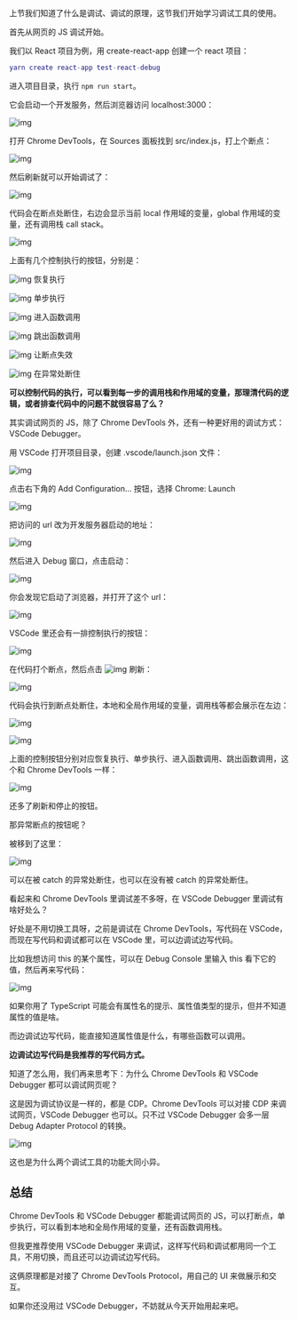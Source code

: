 上节我们知道了什么是调试、调试的原理，这节我们开始学习调试工具的使用。

首先从网页的 JS 调试开始。

我们以 React 项目为例，用 create-react-app 创建一个 react 项目：

```lua
yarn create react-app test-react-debug
```

进入项目目录，执行 `npm run start`。

它会启动一个开发服务，然后浏览器访问 localhost:3000：

![img](https://p9-juejin.byteimg.com/tos-cn-i-k3u1fbpfcp/f382cdf8229942f78d7fc6df8a177ac0~tplv-k3u1fbpfcp-zoom-in-crop-mark:3024:0:0:0.awebp?)

打开 Chrome DevTools，在 Sources 面板找到 src/index.js，打上个断点：

![img](https://p9-juejin.byteimg.com/tos-cn-i-k3u1fbpfcp/45646ebb9946450c89ab642cd1859b0f~tplv-k3u1fbpfcp-zoom-in-crop-mark:3024:0:0:0.awebp?)

然后刷新就可以开始调试了：

![img](https://p9-juejin.byteimg.com/tos-cn-i-k3u1fbpfcp/98282c6e246344d3b391df2b30bb8970~tplv-k3u1fbpfcp-zoom-in-crop-mark:3024:0:0:0.awebp?)

代码会在断点处断住，右边会显示当前 local 作用域的变量，global 作用域的变量，还有调用栈 call stack。

![img](https://p1-juejin.byteimg.com/tos-cn-i-k3u1fbpfcp/c621e583a59f49d2b03676fafeff802f~tplv-k3u1fbpfcp-zoom-in-crop-mark:3024:0:0:0.awebp?)

上面有几个控制执行的按钮，分别是：

![img](https://p6-juejin.byteimg.com/tos-cn-i-k3u1fbpfcp/6ab439b27b914d44bf76570a586f124a~tplv-k3u1fbpfcp-zoom-in-crop-mark:3024:0:0:0.awebp?) 恢复执行

![img](https://p9-juejin.byteimg.com/tos-cn-i-k3u1fbpfcp/5c1f19fb471b421bb5fa7fa4eef41f06~tplv-k3u1fbpfcp-zoom-in-crop-mark:3024:0:0:0.awebp?) 单步执行

![img](https://p9-juejin.byteimg.com/tos-cn-i-k3u1fbpfcp/59d6e0c72f154e7da1573e3f7d2e8ddc~tplv-k3u1fbpfcp-zoom-in-crop-mark:3024:0:0:0.awebp?) 进入函数调用

![img](https://p9-juejin.byteimg.com/tos-cn-i-k3u1fbpfcp/8a0b3f9e006f47ce9b718af53346eeb3~tplv-k3u1fbpfcp-zoom-in-crop-mark:3024:0:0:0.awebp?) 跳出函数调用

![img](https://p9-juejin.byteimg.com/tos-cn-i-k3u1fbpfcp/3347871bccf14e8c969497123d6c19a8~tplv-k3u1fbpfcp-zoom-in-crop-mark:3024:0:0:0.awebp?) 让断点失效

![img](https://p9-juejin.byteimg.com/tos-cn-i-k3u1fbpfcp/25142f8e065648c6a69a723c554942f9~tplv-k3u1fbpfcp-zoom-in-crop-mark:3024:0:0:0.awebp?) 在异常处断住

**可以控制代码的执行，可以看到每一步的调用栈和作用域的变量，那理清代码的逻辑，或者排查代码中的问题不就很容易了么？**

其实调试网页的 JS，除了 Chrome DevTools 外，还有一种更好用的调试方式： VSCode Debugger。

用 VSCode 打开项目目录，创建 .vscode/launch.json 文件：

![img](https://p6-juejin.byteimg.com/tos-cn-i-k3u1fbpfcp/4e15a51f283d4ab999877fe8a111e0ef~tplv-k3u1fbpfcp-zoom-in-crop-mark:3024:0:0:0.awebp?)

点击右下角的 Add Configuration... 按钮，选择 Chrome: Launch

![img](https://p6-juejin.byteimg.com/tos-cn-i-k3u1fbpfcp/5e42aeb0f8d44e17964bc1ae03697bbc~tplv-k3u1fbpfcp-zoom-in-crop-mark:3024:0:0:0.awebp?)

把访问的 url 改为开发服务器启动的地址：

![img](https://p6-juejin.byteimg.com/tos-cn-i-k3u1fbpfcp/d04afc87154d49a194f0d7e210c53ca4~tplv-k3u1fbpfcp-zoom-in-crop-mark:3024:0:0:0.awebp?)

然后进入 Debug 窗口，点击启动：

![img](https://p3-juejin.byteimg.com/tos-cn-i-k3u1fbpfcp/be97e02241c44f03a6e585d3053c3515~tplv-k3u1fbpfcp-zoom-in-crop-mark:3024:0:0:0.awebp?)

你会发现它启动了浏览器，并打开了这个 url：

![img](https://p9-juejin.byteimg.com/tos-cn-i-k3u1fbpfcp/5c9a18b192b447b99494918017c50e95~tplv-k3u1fbpfcp-zoom-in-crop-mark:3024:0:0:0.awebp?)

VSCode 里还会有一排控制执行的按钮：

![img](https://p1-juejin.byteimg.com/tos-cn-i-k3u1fbpfcp/17525adcff2640d4b646afe99ad0fb61~tplv-k3u1fbpfcp-zoom-in-crop-mark:3024:0:0:0.awebp?)

在代码打个断点，然后点击 ![img](https://p1-juejin.byteimg.com/tos-cn-i-k3u1fbpfcp/437daa8d0a9d44fca3e3041ca0581725~tplv-k3u1fbpfcp-zoom-in-crop-mark:3024:0:0:0.awebp?) 刷新：

![img](https://p9-juejin.byteimg.com/tos-cn-i-k3u1fbpfcp/988fb24839fe41f48a85b504373594da~tplv-k3u1fbpfcp-zoom-in-crop-mark:3024:0:0:0.awebp?)

代码会执行到断点处断住，本地和全局作用域的变量，调用栈等都会展示在左边：

![img](https://p1-juejin.byteimg.com/tos-cn-i-k3u1fbpfcp/e4a1b14004614cd9915571bae0eeb17b~tplv-k3u1fbpfcp-zoom-in-crop-mark:3024:0:0:0.awebp?)

![img](https://p3-juejin.byteimg.com/tos-cn-i-k3u1fbpfcp/6985b9d252af4aff97fc92cb9ba289de~tplv-k3u1fbpfcp-zoom-in-crop-mark:3024:0:0:0.awebp?)

上面的控制按钮分别对应恢复执行、单步执行、进入函数调用、跳出函数调用，这个和 Chrome DevTools 一样：

![img](https://p1-juejin.byteimg.com/tos-cn-i-k3u1fbpfcp/95f8908e4f3c404c9b1ec8877db636f1~tplv-k3u1fbpfcp-zoom-in-crop-mark:3024:0:0:0.awebp?)

还多了刷新和停止的按钮。

那异常断点的按钮呢？

被移到了这里：

![img](https://p9-juejin.byteimg.com/tos-cn-i-k3u1fbpfcp/967c7706bf144cefbf3e854d17aa6513~tplv-k3u1fbpfcp-zoom-in-crop-mark:3024:0:0:0.awebp?)

可以在被 catch 的异常处断住，也可以在没有被 catch 的异常处断住。

看起来和 Chrome DevTools 里调试差不多呀，在 VSCode Debugger 里调试有啥好处么？

好处是不用切换工具呀，之前是调试在 Chrome DevTools，写代码在 VSCode，而现在写代码和调试都可以在 VSCode 里，可以边调试边写代码。

比如我想访问 this 的某个属性，可以在 Debug Console 里输入 this 看下它的值，然后再来写代码：

![img](https://p3-juejin.byteimg.com/tos-cn-i-k3u1fbpfcp/622cf32201f04a4e83d1f814812482f5~tplv-k3u1fbpfcp-zoom-in-crop-mark:3024:0:0:0.awebp?)

如果你用了 TypeScript 可能会有属性名的提示、属性值类型的提示，但并不知道属性的值是啥。

而边调试边写代码，能直接知道属性值是什么，有哪些函数可以调用。

**边调试边写代码是我推荐的写代码方式。**

知道了怎么用，我们再来思考下：为什么 Chrome DevTools 和 VSCode Debugger 都可以调试网页呢？

这是因为调试协议是一样的，都是 CDP。Chrome DevTools 可以对接 CDP 来调试网页，VSCode Debugger 也可以。只不过 VSCode Debugger 会多一层 Debug Adapter Protocol 的转换。

![img](https://p1-juejin.byteimg.com/tos-cn-i-k3u1fbpfcp/dbbc48aafc4c48958a9bc952e6645329~tplv-k3u1fbpfcp-zoom-in-crop-mark:3024:0:0:0.awebp?)

这也是为什么两个调试工具的功能大同小异。

## 总结

Chrome DevTools 和 VSCode Debugger 都能调试网页的 JS，可以打断点，单步执行，可以看到本地和全局作用域的变量，还有函数调用栈。

但我更推荐使用 VSCode Debugger 来调试，这样写代码和调试都用同一个工具，不用切换，而且还可以边调试边写代码。

这俩原理都是对接了 Chrome DevTools Protocol，用自己的 UI 来做展示和交互。

如果你还没用过 VSCode Debugger，不妨就从今天开始用起来吧。